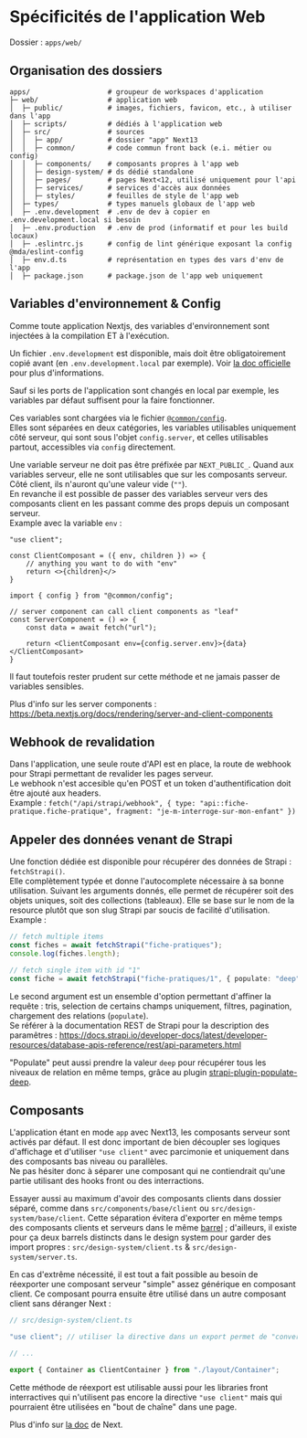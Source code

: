 # Spécificités de l'application Web

Dossier : `apps/web/`

## Organisation des dossiers
```
apps/                   # groupeur de workspaces d'application
├─ web/                 # application web
│  ├─ public/           # images, fichiers, favicon, etc., à utiliser dans l'app
│  ├─ scripts/          # dédiés à l'application web
│  ├─ src/              # sources
│  │  ├─ app/           # dossier "app" Next13
│  │  ├─ common/        # code commun front back (e.i. métier ou config)
│  │  ├─ components/    # composants propres à l'app web
│  │  ├─ design-system/ # ds dédié standalone
│  │  ├─ pages/         # pages Next<12, utilisé uniquement pour l'api
│  │  ├─ services/      # services d'accès aux données
│  │  ├─ styles/        # feuilles de style de l'app web
│  ├─ types/            # types manuels globaux de l'app web
│  ├─ .env.development  # .env de dev à copier en .env.development.local si besoin
│  ├─ .env.production   # .env de prod (informatif et pour les build locaux)
│  ├─ .eslintrc.js      # config de lint générique exposant la config @mda/eslint-config
│  ├─ env.d.ts          # représentation en types des vars d'env de l'app
│  ├─ package.json      # package.json de l'app web uniquement
```

## Variables d'environnement & Config
Comme toute application Nextjs, des variables d'environnement sont injectées à la compilation ET à l'exécution.

Un fichier `.env.development` est disponible, mais doit être obligatoirement copié avant (en `.env.development.local` par exemple). Voir [la doc officielle](https://nextjs.org/docs/basic-features/environment-variables) pour plus d'informations.

Sauf si les ports de l'application sont changés en local par exemple, les variables par défaut suffisent pour la faire fonctionner.

Ces variables sont chargées via le fichier [`@common/config`](../apps/web/src/common/config/index.ts).  
Elles sont séparées en deux catégories, les variables utilisables uniquement côté serveur, qui sont sous l'objet `config.server`, et celles utilisables partout, accessibles via `config` directement.

Une variable serveur ne doit pas être préfixée par `NEXT_PUBLIC_`. Quand aux variables serveur, elle ne sont utilisables que sur les composants serveur. Côté client, ils n'auront qu'une valeur vide (`""`).  
En revanche il est possible de passer des variables serveur vers des composants client en les passant comme des props depuis un composant serveur.  
Example avec la variable `env` :
```tsx
"use client";

const ClientComposant = ({ env, children }) => {
    // anything you want to do with "env"
    return <>{children}</>
}
```

```tsx
import { config } from "@common/config";

// server component can call client components as "leaf"
const ServerComponent = () => {
    const data = await fetch("url");

    return <ClientComposant env={config.server.env}>{data}</ClientComposant>
}
```

Il faut toutefois rester prudent sur cette méthode et ne jamais passer de variables sensibles.

Plus d'info sur les server components : https://beta.nextjs.org/docs/rendering/server-and-client-components

## Webhook de revalidation
Dans l'application, une seule route d'API est en place, la route de webhook pour Strapi permettant de revalider les pages serveur.  
Le webhook n'est accesible qu'en POST et un token d'authentification doit être ajouté aux headers.  
Example : `fetch("/api/strapi/webhook", { type: "api::fiche-pratique.fiche-pratique", fragment: "je-m-interroge-sur-mon-enfant" })`

## Appeler des données venant de Strapi
Une fonction dédiée est disponible pour récupérer des données de Strapi : `fetchStrapi()`.  
Elle complètement typée et donne l'autocomplete nécessaire à sa bonne utilisation. Suivant les arguments donnés, elle permet de récupérer soit des objets uniques, soit des collections (tableaux). Elle se base sur le nom de la resource plutôt que son slug Strapi par soucis de facilité d'utilisation.  
Example :
```ts
// fetch multiple items
const fiches = await fetchStrapi("fiche-pratiques");
console.log(fiches.length);

// fetch single item with id "1"
const fiche = await fetchStrapi("fiche-pratiques/1", { populate: "deep" });
```

Le second argument est un ensemble d'option permettant d'affiner la requête : tris, selection de certains champs uniquement, filtres, pagination, chargement des relations (`populate`).  
Se référer à la documentation REST de Strapi pour la description des paramêtres : https://docs.strapi.io/developer-docs/latest/developer-resources/database-apis-reference/rest/api-parameters.html

"Populate" peut aussi prendre la valeur `deep` pour récupérer tous les niveaux de relation en même temps, grâce au plugin [strapi-plugin-populate-deep](https://github.com/Barelydead/strapi-plugin-populate-deep).

## Composants
L'application étant en mode `app` avec Next13, les composants serveur sont activés par défaut. Il est donc important de bien découpler ses logiques d'affichage et d'utiliser `"use client"` avec parcimonie et uniquement dans des composants bas niveau ou parallèles.  
Ne pas hésiter donc à séparer une composant qui ne contiendrait qu'une partie utilisant des hooks front ou des interractions.

Essayer aussi au maximum d'avoir des composants clients dans dossier séparé, comme dans `src/components/base/client` ou `src/design-system/base/client`. Cette séparation évitera d'exporter en même temps des composants clients et serveurs dans le même [barrel](https://basarat.gitbook.io/typescript/main-1/barrel) ; d'ailleurs, il existe pour ça deux barrels distincts dans le design system pour garder des import propres : `src/design-system/client.ts` & `src/design-system/server.ts`.

En cas d'extrême nécessité, il est tout a fait possible au besoin de réexporter une composant serveur "simple" assez générique en composant client. Ce composant pourra ensuite être utilisé dans un autre composant client sans déranger Next :
```ts
// src/design-system/client.ts

"use client"; // utiliser la directive dans un export permet de "convertir" les composants serveur en composants client

// ...

export { Container as ClientContainer } from "./layout/Container";
```

Cette méthode de réexport est utilisable aussi pour les libraries front interractives qui n'utilisent pas encore la directive `"use client"` mais qui pourraient être utilisées en "bout de chaîne" dans une page.

Plus d'info sur [la doc](https://beta.nextjs.org/docs/rendering/server-and-client-components) de Next.
